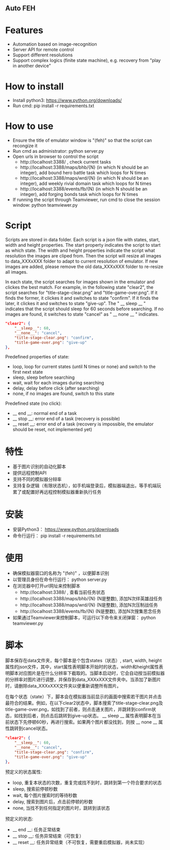 ## Auto FEH

# Features
- Automation based on image-recognition
- Server API for remote control
- Support different resolutions
- Support complex logics (finite state machine), e.g. recovery from "play in another device"

# How to install

- Install python3: https://www.python.org/downloads/
- Run cmd: pip install -r requirements.txt

# How to use

- Ensure the title of emulator window is "(feh)" so that the script can recongize it
- Run cmd as administrator: python server.py
- Open urls in browser to control the script
    - http://localhost:3388/ , check current tasks
    - http://localhost:3388/maps/bhb/{N} (in which N should be an integer), add bound hero battle task which loops for N times
    - http://localhost:3388/maps/wrd/{N} (in which N should be an integer), add weekly rivial domain task which loops for N times
    - http://localhost:3388/events/fb/{N} (in which N should be an integer), add forging bonds task which loops for N times
- If running the script through Teamviewer, run cmd to close the session window: python teamviewer.py

# Script

Scripts are stored in data folder. Each script is a json file with states, start, width and height properties. The start property indicates the script to start as which state. The width and height properties indicate the script what resolution the images are cliped from. Then the script will resize all images to data_XXXxXXX folder to adapt to current resolution of emulator. If new images are added, please remove the old data_XXXxXXX folder to re-resize all images.

In each state, the script searches for images shown in the emulator and clickes the best match. For example, in the following state "clear2", the script searches for "title-stage-clear.png" and "title-game-over.png". If it finds the former, it clickes it and switches to state "confirm". If it finds the later, it clickes it and switches to state "give-up". The " __ sleep __ " indicates that the script should sleep for 60 seconds before searching. If no images are found, it switches to state "cancel" as " __ none __ " indicates.

```json
"clear2": {
    "__sleep__": 60,
    "__none__": "cancel",
    "title-stage-clear.png": "confirm",
    "title-game-over.png": "give-up"
},
```

Predefined properties of state:
- loop, loop for current states (until N times or none) and switch to the first next state
- sleep, sleep before searching
- wait, wait for each images during searching
- delay, delay before click (after searching)
- none, if no images are found, switch to this state

Predefined state (no click):
- __ end __: normal end of a task
- __ stop __: error end of a task (recovery is possible)
- __ reset __: error end of a task (recovery is impossible, the emulator should be reset, not implemented yet)

# 特性

- 基于图片识别的自动化脚本
- 提供远程控制API
- 支持不同的模拟器分辩率
- 支持复杂逻辑（有限状态机），如手机端登录后，模拟器端退出，等手机端玩累了或配置好再远程控制模拟器重新执行任务

# 安装

- 安装Python3： https://www.python.org/downloads
- 命令行运行： pip install -r requirements.txt

# 使用

- 确保模拟器窗口的名称为 "(feh)" ，以便脚本识别
- 以管理员身份在命令行运行： python server.py
- 在浏览器中打开url网址来控制脚本
    - http://localhost:3388/ , 查看当前任务状态
    - http://localhost:3388/maps/bhb/{N} (N是整数), 添加N次绊英雄战任务
    - http://localhost:3388/maps/wrd/{N} (N是整数), 添加N次压制战任务
    - http://localhost:3388/events/fb/{N} (N是整数), 添加N次搜集思念任务
- 如果通过Teamviewer来控制脚本，可运行以下命令来关闭弹窗： python teamviewer.py

# 脚本

脚本保存在data文件夹，每个脚本是个包含states（状态）, start, width, height属性的json文件，其中，start属性表明脚本开始时的状态，width和height属性表明脚本对应图片是在什么分辨率下截取的。当脚本启动时，它会自动按当前模拟器的分辨率对图片进行调整，并保存到data_XXXxXXX文件夹中。当添加了新图片时，请删除data_XXXxXXX文件夹以便重新调整所有图片。

在每个状态（state）下，脚本会在模拟器当前显示的画面中搜索若干图片并点击最符合的结果。例如，在以下clear2状态中，脚本搜索了title-stage-clear.png及title-game-over.png，如找到了前者，则点击通关图片，并跳转到confirm状态，如找到后者，则点击后跳转到give-up状态。 __ sleep __ 属性表明脚本在当前状态下先停顿60秒，再进行搜索。如果两个图片都没找到，则按 __ none __ 属性跳转到cancel状态。

```json
"clear2": {
    "__sleep__": 60,
    "__none__": "cancel",
    "title-stage-clear.png": "confirm",
    "title-game-over.png": "give-up"
},
```

预定义的状态属性:
- loop, 重复本状态的次数，重复完或找不到时，跳转到第一个符合要求的状态
- sleep, 搜索前停顿秒数
- wait, 每个图片搜索时的等待秒数
- delay, 搜索到图片后，点击前停顿的秒数
- none, 当找不到任何指定的图片时，跳转到该状态

预定义的状态:
- __ end __: 任务正常结束
- __ stop __: 任务异常结束（可恢复）
- __ reset __: 任务异常结束（不可恢复，需要重启模拟器，尚未实现）
